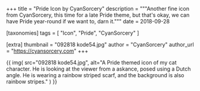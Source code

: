 +++
title = "Pride Icon by CyanSorcery"
description = """Another fine icon from CyanSorcery, this time for a late Pride theme, but that's okay, we can have Pride year-round if we want to, darn it."""
date = 2018-09-28

[taxonomies]
tags = [
    "Icon", "Pride", "CyanSorcery"
]

[extra]
thumbnail = "092818 kode54.jpg"
author = "CyanSorcery"
author_url = "https://cyansorcery.com"
+++

{{
    img(
        src="092818 kode54.jpg",
        alt="A Pride themed icon of my cat character. He is looking at the viewer from a askance, posed using a Dutch angle. He is wearing a rainbow striped scarf, and the background is also rainbow stripes."
    )
}}
